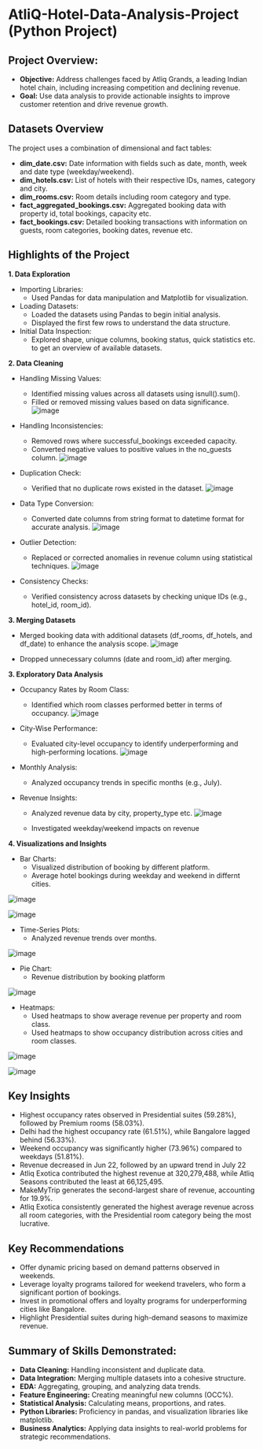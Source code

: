 # AtliQ-Hotel-Data-Analysis-Project (Python Project)

## **Project Overview:**

- **Objective:** Address challenges faced by Atliq Grands, a leading Indian hotel chain, including increasing competition and declining revenue.
- **Goal:** Use data analysis to provide actionable insights to improve customer retention and drive revenue growth.

## **Datasets Overview**
The project uses a combination of dimensional and fact tables:

- **dim_date.csv:** Date information with fields such as date, month, week and date type (weekday/weekend).
- **dim_hotels.csv:** List of hotels with their respective IDs, names, category and city.
- **dim_rooms.csv:** Room details including room category and type.
- **fact_aggregated_bookings.csv:** Aggregated booking data with property id, total bookings, capacity etc.
- **fact_bookings.csv:** Detailed booking transactions with information on guests, room categories, booking dates, revenue etc.

## **Highlights of the Project**
**1. Data Exploration**
- Importing Libraries:
  - Used Pandas for data manipulation and Matplotlib for visualization.
- Loading Datasets:
  -  Loaded the datasets using Pandas to begin initial analysis.
  -  Displayed the first few rows to understand the data structure.
- Initial Data Inspection:
  - Explored shape, unique columns, booking status, quick statistics etc. to get an overview of available datasets.

**2. Data Cleaning**
- Handling Missing Values:
  - Identified missing values across all datasets using isnull().sum().
  - Filled or removed missing values based on data significance.
![image](https://github.com/user-attachments/assets/3dbf8856-75f1-45e0-979d-9f02177b21a0)

- Handling Inconsistencies:
  - Removed rows where successful_bookings exceeded capacity.
  - Converted negative values to positive values in the no_guests column.
![image](https://github.com/user-attachments/assets/2f4353f3-2f54-47f2-b1b2-6f809add0333)

- Duplication Check:
  - Verified that no duplicate rows existed in the dataset.
![image](https://github.com/user-attachments/assets/76d1bf72-7f7a-44e4-a5a0-ab6922169a1e)

- Data Type Conversion:
  - Converted date columns from string format to datetime format for accurate analysis.
 ![image](https://github.com/user-attachments/assets/2f37c229-7e16-4da5-9d1b-2874f7a00b6a)

- Outlier Detection:
  - Replaced or corrected anomalies in revenue column using statistical techniques.
![image](https://github.com/user-attachments/assets/5dec0ece-fa25-46c5-a0e9-6c63c5cc23eb)

- Consistency Checks:
  - Verified consistency across datasets by checking unique IDs (e.g., hotel_id, room_id).

**3. Merging Datasets**
- Merged booking data with additional datasets (df_rooms, df_hotels, and df_date) to enhance the analysis scope.
![image](https://github.com/user-attachments/assets/20c519ff-e2fd-4934-9658-99309393a71a)

- Dropped unnecessary columns (date and room_id) after merging.
 
**3. Exploratory Data Analysis**
- Occupancy Rates by Room Class:
  - Identified which room classes performed better in terms of occupancy.
![image](https://github.com/user-attachments/assets/d3cf967c-8ffe-4242-ae12-7460123716bf)

- City-Wise Performance:
  - Evaluated city-level occupancy to identify underperforming and high-performing locations.
![image](https://github.com/user-attachments/assets/08b06007-8fde-4804-93df-0631c810f9df)

- Monthly Analysis:
  - Analyzed occupancy trends in specific months (e.g., July).
- Revenue Insights:
  - Analyzed revenue data by city, property_type etc.
![image](https://github.com/user-attachments/assets/4eebedc5-1d4f-482c-bfd2-e5438313d677)

  - Investigated weekday/weekend impacts on revenue
    
**4. Visualizations and Insights**
- Bar Charts:
  - Visualized distribution of booking by different platform.
  - Average hotel bookings during weekday and weekend in differnt cities.
  
![image](https://github.com/user-attachments/assets/afe955f6-bf70-40a7-807e-e549b42a535a)

![image](https://github.com/user-attachments/assets/585f28cd-cbcb-4563-b3b6-702ee65ee32b)
- Time-Series Plots:
  - Analyzed revenue trends over months.

![image](https://github.com/user-attachments/assets/782212b6-718e-479e-9aa3-41e8443053c4)

- Pie Chart:
  - Revenue distribution by booking platform

 ![image](https://github.com/user-attachments/assets/22e7de17-f466-4cc4-b801-a427ba9a9a0d)
 
- Heatmaps:
  - Used heatmaps to show average revenue per property and room class.
  - Used heatmaps to show occupancy distribution across cities and room classes.
 
![image](https://github.com/user-attachments/assets/7463286a-8ba7-4648-8fc9-d9d5bf26302d)

![image](https://github.com/user-attachments/assets/a1c398dc-2317-47fe-b609-6cd551ee4f55)

## **Key Insights**
- Highest occupancy rates observed in Presidential suites (59.28%), followed by Premium rooms (58.03%).
- Delhi had the highest occupancy rate (61.51%), while Bangalore lagged behind (56.33%).
- Weekend occupancy was significantly higher (73.96%) compared to weekdays (51.81%).
- Revenue decreased in Jun 22, followed by an upward trend in July 22
- Atliq Exotica contributed the highest revenue at 320,279,488, while Atliq Seasons contributed the least at 66,125,495.
- MakeMyTrip generates the second-largest share of revenue, accounting for 19.9%.
- Atliq Exotica consistently generated the highest average revenue across all room categories, with the Presidential room category being the most lucrative.

## **Key Recommendations**
- Offer dynamic pricing based on demand patterns observed in weekends.
- Leverage loyalty programs tailored for weekend travelers, who form a significant portion of bookings.
- Invest in promotional offers and loyalty programs for underperforming cities like Bangalore.
- Highlight Presidential suites during high-demand seasons to maximize revenue.

## **Summary of Skills Demonstrated:**
- **Data Cleaning:** Handling inconsistent and duplicate data.
- **Data Integration:** Merging multiple datasets into a cohesive structure.
- **EDA:** Aggregating, grouping, and analyzing data trends.
- **Feature Engineering:** Creating meaningful new columns (OCC%).
- **Statistical Analysis:** Calculating means, proportions, and rates.
- **Python Libraries:** Proficiency in pandas, and visualization libraries like matplotlib.
- **Business Analytics:** Applying data insights to real-world problems for strategic recommendations.












